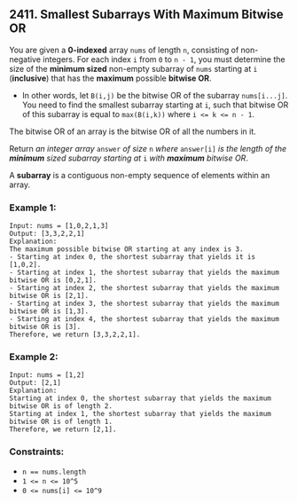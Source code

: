 ## 2411. Smallest Subarrays With Maximum Bitwise OR

You are given a **0-indexed** array ```nums``` of length ```n```, consisting of non-negative integers. For each index ```i``` from ```0``` to ```n - 1```, you must determine the size of the **minimum sized** non-empty subarray of ```nums``` starting at ```i``` (**inclusive**) that has the **maximum** possible **bitwise OR**.

* In other words, let ```B(i,j)``` be the bitwise OR of the subarray ```nums[i...j]```. You need to find the smallest subarray starting at ```i```, such that bitwise OR of this subarray is equal to ```max(B(i,k))``` where ```i <= k <= n - 1```.

The bitwise OR of an array is the bitwise OR of all the numbers in it.

Return *an integer array* ```answer``` *of size* ```n``` *where* ```answer[i]``` *is the length of the **minimum** sized subarray starting at* ```i``` *with **maximum** bitwise OR*.

A **subarray** is a contiguous non-empty sequence of elements within an array.

### Example 1:
```
Input: nums = [1,0,2,1,3]
Output: [3,3,2,2,1]
Explanation:
The maximum possible bitwise OR starting at any index is 3.
- Starting at index 0, the shortest subarray that yields it is [1,0,2].
- Starting at index 1, the shortest subarray that yields the maximum bitwise OR is [0,2,1].
- Starting at index 2, the shortest subarray that yields the maximum bitwise OR is [2,1].
- Starting at index 3, the shortest subarray that yields the maximum bitwise OR is [1,3].
- Starting at index 4, the shortest subarray that yields the maximum bitwise OR is [3].
Therefore, we return [3,3,2,2,1].
```
### Example 2:
```
Input: nums = [1,2]
Output: [2,1]
Explanation:
Starting at index 0, the shortest subarray that yields the maximum bitwise OR is of length 2.
Starting at index 1, the shortest subarray that yields the maximum bitwise OR is of length 1.
Therefore, we return [2,1].
```

### Constraints:

* ```n == nums.length```
* ```1 <= n <= 10^5```
* ```0 <= nums[i] <= 10^9```